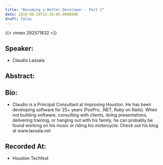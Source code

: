```yaml
---
title: "Becoming a Better Developer - Part 1"
date: 2018-09-29T15:20:09.0000000
draft: false
---
```


{{< vimeo 292571832 >}}

## Speaker:

 - Claudio Lassala

## Abstract:



## Bio:

 - <p>Claudio is a Principal Consultant at Improving Houston. He has been developing software for 25+ years (FoxPro, .NET, Ruby on Rails). When not building software, consulting with clients, doing presentations, delivering training, or hanging out with his family, he can probably be found working on his music or riding his motorcycle. Check out his blog at www.lassala.net</p>

## Recorded At:

 - Houston Techfest

